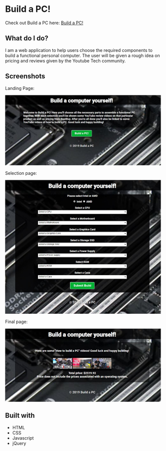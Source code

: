 # Build a PC!

Check out Build a PC here: [Build a PC!](https://build-a-pc--corvinus.repl.co/ "Build a PC!")

## What do I do?

I am a web application to help users choose the required components to build a functional personal computer.  The user will be given a rough idea on pricing and reviews given by the Youtube Tech community.

## Screenshots

Landing Page:

![landing page](https://github.com/Qorvinus/api-4/blob/master/screenshots/landing.JPG)

Selection page:

![selection page](https://github.com/Qorvinus/api-4/blob/master/screenshots/selection.JPG)

Final page:

![final page](https://github.com/Qorvinus/api-4/blob/master/screenshots/finish.JPG)

## Built with

* HTML
* CSS
* Javascript
* jQuery
